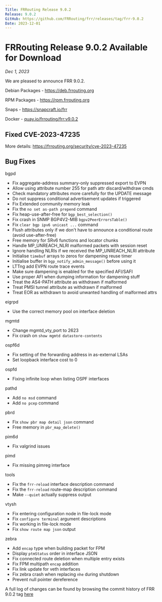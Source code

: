 ```yaml
---
Title: FRRouting Release 9.0.2
Release: 9.0.2
GitHub: https://github.com/FRRouting/frr/releases/tag/frr-9.0.2
Date: 2023-12-01
---
```


FRRouting Release 9.0.2 Available for Download
============================================

*Dec 1, 2023*

We are pleased to announce FRR 9.0.2.

Debian Packages - https://deb.frrouting.org

RPM Packages - https://rpm.frrouting.org

Snaps - https://snapcraft.io/frr

Docker - [quay.io/frrouting/frr:v9.0.2](https://quay.io/repository/frrouting/frr/manifest/sha256:086acb1278fe86118345f456a1fbfafb80c34d03f7bca9137da0729a1aee5e9c)

## Fixed CVE-2023-47235

More details: https://frrouting.org/security/cve-2023-47235

## Bug Fixes

bgpd
* Fix aggregate-address summary-only suppressed export to EVPN
* Allow using attribute number 255 for path attr discard/withdraw cmds
* Check mandatory attributes more carefully for the UPDATE message
* Do not suppress conditional advertisement updates if triggered
* Fix Extended community memory leak
* Fix the `no set as-path prepend` command
* Fix heap-use-after-free for `bgp_best_selection()`
* Fix crash in SNMP BGP4V2-MIB `bgpv2PeerErrorsTable()`
* Fix `clear bgp ipv6 unicast ...` command
* Flush attributes only if we don't have to announce a conditional route (avoid use-after-free)
* Free memory for SRv6 functions and locator chunks
* Handle MP_UNREACH_NLRI malformed packets with session reset
* Ignore handling NLRIs if we received the MP_UNREACH_NLRI attribute
* Initialise `timebuf` arrays to zeros for dampening reuse timer
* Initialise buffer in `bgp_notify_admin_message()` before using it
* LTTng add EVPN route trace events
* Make sure dampening is enabled for the specified AFI/SAFI
* Use proper AFI when dumping information for dampening stuff
* Treat the AS4-PATH attribute as withdrawn if malformed
* Treat PMSI tunnel attribute as withdrawn if malformed
* Treat EOR as withdrawn to avoid unwanted handling of malformed attrs

eigrpd
* Use the correct memory pool on interface deletion

mgmtd
* Change mgmtd_vty_port to 2623
* Fix crash on `show mgmtd datastore-contents`

ospf6d
* Fix setting of the forwarding address in as-external LSAs
* Set loopback interface cost to 0

ospfd
* Fixing infinite loop when listing OSPF interfaces

pathd
* Add `no msd` command
* Add `no pcep` command

pbrd
* Fix `show pbr map detail json` command
* Free memory in `pbr_map_delete()`

pim6d
* Fix valgrind issues

pimd
* Fix missing pimreg interface

tools
* Fix the `frr-reload` interface description command
* Fix the `frr-reload` route-map description command
* Make `--quiet` actually suppress output

vtysh
* Fix entering configuration node in file-lock mode
* Fix `configure terminal` argument descriptions
* Fix working in file-lock mode
* Fix `show route map json` output

zebra
* Add `encap` type when building packet for FPM
* Display `ptmStatus` order in interface JSON
* Fix connected route deletion when multiple entry exists
* Fix FPM multipath `encap` addition
* Fix link update for veth interfaces
* Fix zebra crash when replacing `nhe` during shutdown
* Prevent null pointer dereference

A full log of changes can be found by browsing the commit history of FRR 9.0.2 tag [here](https://github.com/FRRouting/frr/commits/frr-9.0.2)
